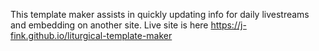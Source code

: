 This template maker assists in quickly updating info for daily livestreams and embedding on another site.
Live site is here https://j-fink.github.io/liturgical-template-maker
